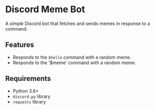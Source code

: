 # Discord Meme Bot

A simple Discord bot that fetches and sends memes in response to a command.

## Features

- Responds to the `$hello` command with a random meme.
- Responds to the '$meme' command with a random meme.

## Requirements

- Python 3.6+
- `discord.py` library
- `requests` library


